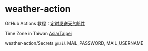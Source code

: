 # weather-action

GitHub Actions 教程：[定时发送天气邮件](http://www.ruanyifeng.com/blog/2019/12/github_actions.html)  

Time Zone in Taiwan [Asia/Taipei](https://www.zeitverschiebung.net/en/timezone/asia--taipei)

weather-action/Secrets `gmail` MAIL_PASSWORD, MAIL_USERNAME
